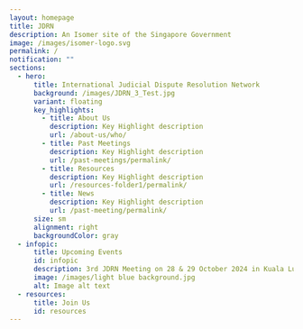 ```yaml
---
layout: homepage
title: JDRN
description: An Isomer site of the Singapore Government
image: /images/isomer-logo.svg
permalink: /
notification: ""
sections:
  - hero:
      title: International Judicial Dispute Resolution Network
      background: /images/JDRN_3_Test.jpg
      variant: floating
      key_highlights:
        - title: About Us
          description: Key Highlight description
          url: /about-us/who/
        - title: Past Meetings
          description: Key Highlight description
          url: /past-meetings/permalink/
        - title: Resources
          description: Key Highlight description
          url: /resources-folder1/permalink/
        - title: News
          description: Key Highlight description
          url: /past-meeting/permalink/
      size: sm
      alignment: right
      backgroundColor: gray
  - infopic:
      title: Upcoming Events
      id: infopic
      description: 3rd JDRN Meeting on 28 & 29 October 2024 in Kuala Lumpur, Malaysia
      image: /images/light blue background.jpg
      alt: Image alt text
  - resources:
      title: Join Us
      id: resources
---
```

